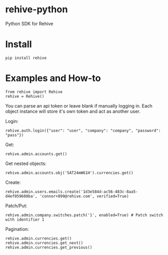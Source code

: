 # rehive-python
Python SDK for Rehive


# Install
```
pip install rehive
```

# Examples and How-to

```
from rehive import Rehive
rehive = Rehive() 
```
You can parse an api token or leave blank if manually logging in. Each object instance will store it's own token and act as another user.

Login:
```
rehive.auth.login({"user": "user", "company": "company", "password": "pass"})
```

Get:
```
rehive.admin.accounts.get()
```

Get nested objects:
```
rehive.admin.accounts.obj('5AT24mW61H').currencies.get()
```

Create:
```
rehive.admin.users.emails.create('1d3e584d-ac56-483c-8aa5-d4ef059608ba', 'connor+899@rehive.com', verified=True)
```

Patch/Put:
```
rehive.admin.company.switches.patch('1', enabled=True) # Patch switch with identifier 1
```

Pagination:
```
rehive.admin.currencies.get()
rehive.admin.currencies.get_next()
rehive.admin.currencies.get_previous()
```
